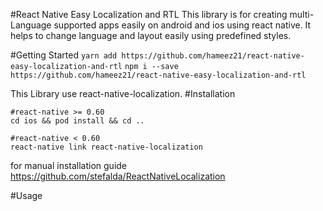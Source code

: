 #React Native Easy Localization and RTL
This library is for creating multi-Language supported apps easily on android and ios using react native.
It helps to change language and layout easily using predefined styles. 

#Getting Started
```yarn add https://github.com/hameez21/react-native-easy-localization-and-rtl```
```npm i --save https://github.com/hameez21/react-native-easy-localization-and-rtl```

This Library use react-native-localization.
#Installation

```
#react-native >= 0.60
cd ios && pod install && cd ..

#react-native < 0.60
react-native link react-native-localization
```
for manual installation guide https://github.com/stefalda/ReactNativeLocalization

#Usage

